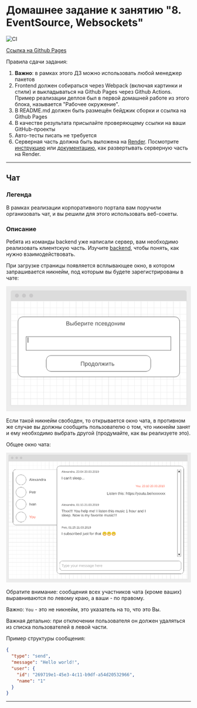 # Домашнее задание к занятию "8. EventSource, Websockets"


![CI](https://github.com/ArtKonX/ahj-homeworks-sse-ws-frontend/actions/workflows/web.yml/badge.svg)


[Ссылка на Github Pages](https://artkonx.github.io/ahj-homeworks-sse-ws-frontend/)

Правила сдачи задания:

1. **Важно**: в рамках этого ДЗ можно использовать любой менеджер пакетов
2. Frontend должен собираться через Webpack (включая картинки и стили) и выкладываться на Github Pages через Github
   Actions. Пример реализации деплоя был в первой домашней работе из этого блока, называется "Рабочее окружение".
3. В README.md должен быть размещён бейджик сборки и ссылка на Github Pages
4. В качестве результата присылайте проверяющему ссылки на ваши GitHub-проекты
5. Авто-тесты писать не требуется
6. Серверная часть должна быть выложена на [Render](https://render.com/).
   Посмотрите [инструкцию](https://github.com/netology-code/ahj-homeworks/tree/video/docs/render#readme)
   или [документацию](https://render.com/docs/deploy-node-express-app), как развертывать серверную часть на Render.

---

## Чат

### Легенда

В рамках реализации корпоративного портала вам поручили организовать чат, и вы решили для этого
использовать веб-сокеты.

### Описание

Ребята из команды backend уже написали сервер, вам необходимо реализовать клиентскую часть.
Изучите [backend](https://github.com/netology-code/ahj-homeworks/tree/AHJ-50/sse-ws/chat/backend), чтобы понять, как
нужно взаимодействовать.

При загрузке страницы появляется всплывающее окно, в котором запрашивается никнейм, под которым вы будете
зарегистрированы в чате:

![](./pic/chat.png)

Если такой никнейм свободен, то открывается окно чата, в противном же случае вы должны сообщить пользователю о том, что
никнейм занят и ему необходимо выбрать другой (продумайте, как вы реализуете это).

Общее окно чата:

![](./pic/chat-2.png)

Обратите внимание: сообщения всех участников чата (кроме ваших) выравниваются по левому краю, а ваши - по правому.

Важно: `You` - это не никнейм, это указатель на то, что это Вы.

Важная детально: при отключении пользователя он должен удаляться из списка пользователей в левой части.

Пример структуры сообщения:

```json
{
  "type": "send",
  "message": "Hello world!",
  "user": {
    "id": "269719e1-45e3-4c11-b9df-a54d20532966",
    "name": "1"
  }
}
```

---

